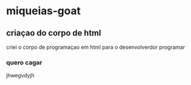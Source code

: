 # miqueias-goat

## criaçao do corpo de html
criei o corpo de programaçao em html
para o desenvolverdor programar

### quero cagar
jhwegvdyjh